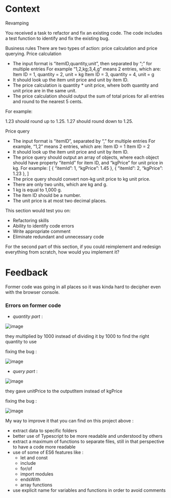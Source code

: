 # Context

Revamping

You received a task to refactor and fix an existing code. The code includes a test function to identify and fix the existing bug.

Business rules
There are two types of action: price calculation and price querying.
Price calculation

- The input format is “itemID,quantity,unit”, then separated by “;” for multiple entries
  For example “1,2,kg;3,4,g” means 2 entries, which are:
  Item ID = 1, quantity = 2, unit = kg
  Item ID = 3, quantity = 4, unit = g
- It should look up the item unit price and unit by item ID.
- The price calculation is quantity \* unit price, where both quantity and unit price are in the same unit.
- The price calculation should output the sum of total prices for all entries and round to the nearest 5 cents.

For example:

1.23 should round up to 1.25.
1.27 should round down to 1.25.

Price query

- The input format is “itemID”, separated by “,” for multiple entries
  For example, “1,2” means 2 entries, which are:
  Item ID = 1
  Item ID = 2
- It should look up the item unit price and unit by item ID.
- The price query should output an array of objects, where each object should have property “itemId” for item ID, and “kgPrice” for unit price in kg.
  For example: [
  { “itemId”: 1, “kgPrice”: 1.45 },
  { “itemId”: 2, “kgPrice”: 1.23 },
  ]
- The price query should convert non-kg unit price to kg unit price.
- There are only two units, which are kg and g.
- 1 kg is equal to 1,000 g.
- The item ID should be a number.
- The unit price is at most two decimal places.

This section would test you on:

- Refactoring skills
- Ability to identify code errors
- Write appropriate comment
- Eliminate redundant and unnecessary code

For the second part of this section, if you could reimplement and redesign everything from scratch, how would you implement it?

# Feedback

Former code was going in all places so it was kinda hard to decipher even with the browser console.

### Errors on former code

- *quantity part* : 

![image](https://user-images.githubusercontent.com/44264590/177031478-67dfbbbb-8f5c-4959-8834-a319ce14655c.png)


they multiplied by 1000 instead of dividing it by 1000 to find the right quantity to use

fixing the bug : 


![image](https://user-images.githubusercontent.com/44264590/177031531-82a5824a-288c-457c-8bb1-a3f977b6d8e4.png)


- *query part* : 


![image](https://user-images.githubusercontent.com/44264590/177031023-1b2ade3c-85d9-405d-a799-38a2e08bc9c3.png)


they gave unitPrice to the outputItem instead of kgPrice

fixing the bug : 


![image](https://user-images.githubusercontent.com/44264590/177031111-5439bb33-2712-46b8-998a-b634a260a211.png)


My way to improve it that you can find on this project above :

- extract data to specific folders
- better use of Typescript to be more readable and understood by others
- extract a maximum of functions to separate files, still in that perspective to have a code more readable
- use of some of ES6 features like :
  - let and const
  - include
  - for/of
  - import modules
  - endsWith
  - array functions
- use explicit name for variables and functions in order to avoid comments
